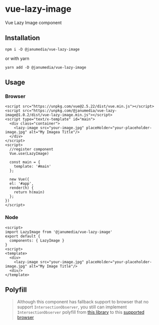 # vue-lazy-image
Vue Lazy Image  component

## Installation
```
npm i -D @janumedia/vue-lazy-image
```
or with yarn
```
yarn add -D @janumedia/vue-lazy-image
```

## Usage
### Browser
```
<script src="https://unpkg.com/vue@2.5.22/dist/vue.min.js"></script>
<script src="https://unpkg.com/@janumedia/vue-lazy-image@1.0.2/dist/vue-lazy-image.min.js"></script>
<script type="text/x-template" id="main">
  <div class="container">
    <lazy-image src="your-image.jpg" placeHolder="your-placeholder-image.jpg" alt="My Imagea Title"/>
  </div>
</script>
<script>
  //register component
  Vue.use(LazyImage)
  
  const main = {
    template: '#main'
  };
  
  new Vue({
  el: '#app',
  render(h) {
    return h(main)
  };
})
</script>
```
### Node
```
<script>
import LazyImage from '@janumedia/vue-lazy-image'
export default {
  components: { LazyImage }
}
<script>
<template>
  <div>
    <lazy-image src="your-image.jpg" placeHolder="your-placeholder-image.jpg" alt="My Image Title"/>
  <div/>
</template>
```

## Polyfill
> Although this component has fallback support to browser that no support `IntersectionObserver`, you still can implement `IntersectionObserver` polyfill from [this library](https://github.com/w3c/IntersectionObserver/tree/master/polyfill) to this [supported browser](https://github.com/w3c/IntersectionObserver/tree/master/polyfill#browser-support)
